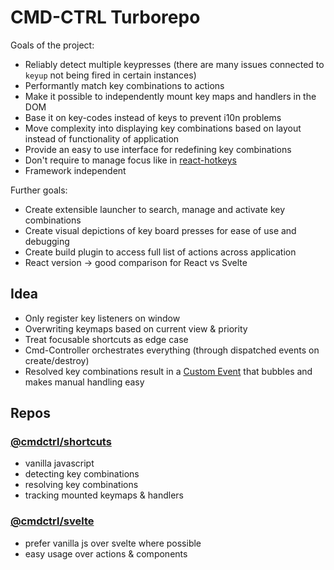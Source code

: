 # CMD-CTRL Turborepo
Goals of the project:
- Reliably detect multiple keypresses (there are many issues connected to `keyup` not being fired in certain instances)
- Performantly match key combinations to actions
- Make it possible to independently mount key maps and handlers in the DOM
- Base it on key-codes instead of keys to prevent i10n problems
- Move complexity into displaying key combinations based on layout instead of functionality of application
- Provide an easy to use interface for redefining key combinations
- Don't require to manage focus like in [react-hotkeys](https://github.com/greena13/react-hotkeys)
- Framework independent


Further goals:
- Create extensible launcher to search, manage and activate key combinations 
- Create visual depictions of key board presses for ease of use and debugging
- Create build plugin to access full list of actions across application
- React version -> good comparison for React vs Svelte

## Idea
- Only register key listeners on window
- Overwriting keymaps based on current view & priority
- Treat focusable shortcuts as edge case
- Cmd-Controller orchestrates everything (through dispatched events on create/destroy)
- Resolved key combinations result in a [Custom Event](https://developer.mozilla.org/en-US/docs/Web/API/CustomEvent) that bubbles and makes manual handling easy

## Repos

### [@cmdctrl/shortcuts](/packages/shortcuts/)
- vanilla javascript
- detecting key combinations
- resolving key combinations
- tracking mounted keymaps & handlers

### [@cmdctrl/svelte](/frameworks/svelte/)
- prefer vanilla js over svelte where possible
- easy usage over actions & components